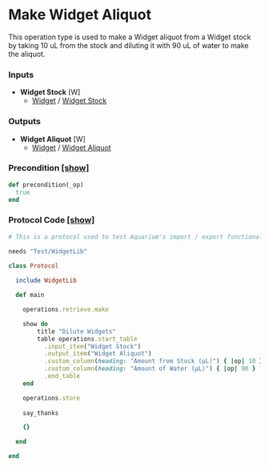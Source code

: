 # Make Widget Aliquot

This operation type is used to make a Widget aliquot from a Widget stock by taking 10 uL from
the stock and diluting it with 90 uL of water to make the aliquot. 
### Inputs


- **Widget Stock** [W]  
  - <a href='#' onclick='easy_select("Sample Types", "Widget")'>Widget</a> / <a href='#' onclick='easy_select("Containers", "Widget Stock")'>Widget Stock</a>



### Outputs


- **Widget Aliquot** [W]  
  - <a href='#' onclick='easy_select("Sample Types", "Widget")'>Widget</a> / <a href='#' onclick='easy_select("Containers", "Widget Aliquot")'>Widget Aliquot</a>

### Precondition <a href='#' id='precondition'>[show]</a>
```ruby
def precondition(_op)
  true
end
```

### Protocol Code <a href='#' id='protocol'>[show]</a>
```ruby
# This is a protocol used to test Aquarium's import / export functionality.

needs "Test/WidgetLib"

class Protocol
    
  include WidgetLib

  def main

    operations.retrieve.make

    show do
        title "Dilute Widgets"
        table operations.start_table
          .input_item("Widget Stock")
          .output_item("Widget Aliquot")
          .custom_column(heading: "Amount from Stock (µL)") { |op| 10 }
          .custom_column(heading: "Amount of Water (µL)") { |op| 90 }          
          .end_table
    end

    operations.store
    
    say_thanks

    {}

  end

end

```
